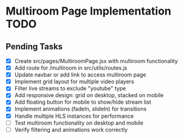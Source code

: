 # Multiroom Page Implementation TODO

## Pending Tasks
- [x] Create src/pages/MultiroomPage.jsx with multiroom functionality
- [x] Add route for /multiroom in src/utils/routes.js
- [x] Update navbar or add link to access multiroom page
- [x] Implement grid layout for multiple video players
- [x] Filter live streams to exclude "youtube" type
- [x] Add responsive design: grid on desktop, stacked on mobile
- [x] Add floating button for mobile to show/hide stream list
- [x] Implement animations (fadeIn, slideIn) for transitions
- [x] Handle multiple HLS instances for performance
- [ ] Test multiroom functionality on desktop and mobile
- [ ] Verify filtering and animations work correctly
